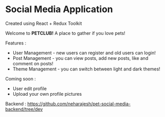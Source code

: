# Social Media Application
Created using React + Redux Toolkit

Welcome to **PETCLUB!**
A place to gather if you love pets! 

Features :
- User Management - new users can register and old users can login!
- Post Management - you can view posts, add new posts, like and comment on posts!
- Theme Management - you can switch between light and dark themes!

Coming soon :
- User edit profile
- Upload your own profile pictures

Backend : https://github.com/neharajesh/pet-social-media-backend/tree/dev